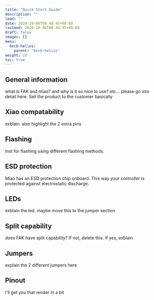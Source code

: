 ```yaml
---
title: "Quick Start Guide"
description: ""
lead: ""
date: 2020-10-06T08:48:45+00:00
lastmod: 2020-10-06T08:48:45+00:00
draft: false
images: []
menu:
  0xcb-helios:
    parent: "0xcb-helios"
weight: 10
toc: true
---
```


## General information

what is FAK and miao? and why is it so nice to use? etc... please go into detail here. Sell the product to the customer basically

## Xiao compatability

exblain. also highlight the 2 extra pins

## Flashing

Inst for flashing using different flashing methods.

## ESD protection

Miao has an ESD protection chip onboard. This way your controller is protected against electrostatic discharge.

## LEDs

exblain the led. maybe move this to the jumper section

## Split capability

does FAK have split capability? If not, delete this. If yes, exblain

## Jumpers

explain the 2 different jumpers here

## Pinout

I'll get you that render in a bit
